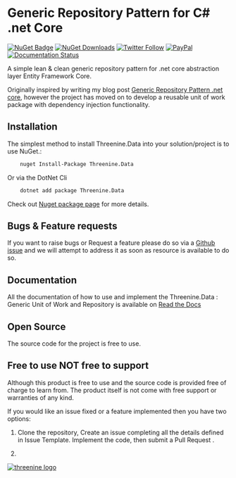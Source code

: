 # Generic Repository Pattern for C#  .net Core

[![NuGet Badge](https://buildstats.info/nuget/Threenine.Data)](https://www.nuget.org/packages/Threenine.Data/) [![NuGet Downloads](http://img.shields.io/nuget/dt/Threenine.Data.svg?style=flat)](https://www.nuget.org/packages/Threenine.Data/)  [![Twitter Follow](https://img.shields.io/twitter/follow/threenine39.svg?style=social?maxAge=2592000)](https://twitter.com/threenine39) [![PayPal](https://img.shields.io/badge/paypal-donate-yellow.svg)](https://www.paypal.me/geekiam) [![Documentation Status](https://readthedocs.org/projects/genericrepository/badge/?version=latest)](http://genericrepository.readthedocs.io/en/latest/?badge=latest) 

A simple lean & clean generic repository pattern for .net core  abstraction layer Entity Framework Core.


Originally inspired by writing my blog post  [Generic Repository Pattern .net core](https://garywoodfine.com/generic-repository-pattern-net-core/), however the project has moved on to develop a reusable unit of work package with dependency injection functionality.



## Installation

The simplest method to install Threenine.Data into your solution/project is to use NuGet.:

```bash
    nuget Install-Package Threenine.Data
```

Or via the DotNet Cli

```bash
    dotnet add package Threenine.Data
```

Check out [Nuget package page](https://www.nuget.org/packages/Threenine.Data/) for more details.


## Bugs & Feature requests


If you want to raise bugs or Request a feature please do so via a [Github issue](https://github.com/threenine/Threenine.Data/issues) and we will attempt to address it as soon as resource is available to do so.

## Documentation 

All the documentation of how to use and implement the Threenine.Data : Generic Unit of Work and Repository is available on  [Read the Docs](http://genericrepository.readthedocs.io/en/latest/?badge=latest)

## Open Source 

 The source code for the project is free to use.

## Free to use NOT free to support

Although this product is free to use and the source code is provided free of charge to learn from.  The product itself is not come with free support or warranties of any kind.

If you would like an issue fixed or a feature implemented then you have two options:

1. Clone the repository, Create an issue completing all the details defined in Issue Template. Implement the code, then submit a Pull Request .

2. 

[![threenine logo](http://static.threenine.co.uk/img/github_footer.png)](https://threenine.co.uk/)